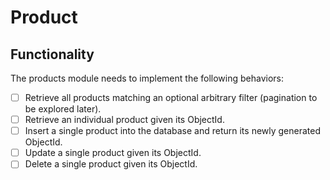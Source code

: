 # Product
## Functionality
The products module needs to implement the following behaviors:
- [ ] Retrieve all products matching an optional arbitrary filter (pagination to be explored later).
- [ ] Retrieve an individual product given its ObjectId.
- [ ] Insert a single product into the database and return its newly generated ObjectId.
- [ ] Update a single product given its ObjectId.
- [ ] Delete a single product given its ObjectId.
